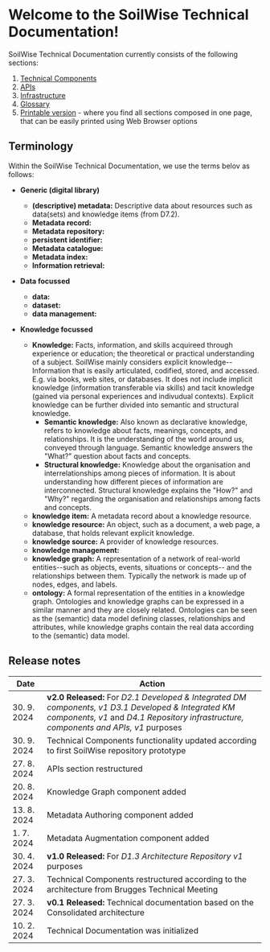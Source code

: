 # Welcome to the SoilWise Technical Documentation!

SoilWise Technical Documentation currently consists of the following sections:

1. [Technical Components](technical_components/technical_components.md)
2. [APIs](apis/apis-intro.md)
3. [Infrastructure](infrastructure/infrastructure-intro.md)
4. [Glossary](glossary.md)
5. [Printable version](print_page) - where you find all sections composed in one page, that can be easily printed using Web Browser options

## Terminology

Within the SoilWise Technical Documentation, we use the terms belov as follows:

- **Generic (digital library)**
  - **(descriptive) metadata:**  Descriptive data about resources such as data(sets) and knowledge items (from D7.2).
  - **Metadata record:**
  - **Metadata repository:**
  - **persistent identifier:**
  - **Metadata catalogue:**
  - **Metadata index:**
  - **Information retrieval:**

  
- **Data focussed**
  - **data:**
  - **dataset:**
  - **data management:**

    
- **Knowledge focussed**
  - **Knowledge:**  Facts, information, and skills acquireed through experience or education; the theoretical or practical understanding of a subject. SoilWise mainly considers explicit knowledge--Information that is easily articulated, codified, stored, and accessed. E.g. via books, web sites, or databases. It does not include implicit knowledge (information transferable via skills) and tacit knowledge (gained via personal experiences and indivudual contexts). Explicit knowledge can be further divided into semantic and structural knowledge.
    - **Semantic knowledge:** Also known as declarative knowledge, refers to knowledge about facts, meanings, concepts, and relationships. It is the understanding of the world around us, conveyed through language. Semantic knowledge answers the "What?" question about facts and concepts.
    - **Structural knowledge:** Knowledge about the organisation and interrelationships among pieces of information. It is about understanding how different pieces of information are interconnected. Structural knowledge explains the "How?" and "Why?" regarding the organisation and relationships among facts and concepts.
  - **knowledge item:** A metadata record about a knowledge resource.
  - **knowledge resource:** An object, such as a document, a web page, a database, that holds relevant explicit knowledge.
  - **knowledge source:** A provider of knowledge resources.
  - **knowledge management:**
  - **knowledge graph:** A representation of a network of real-world entities--such as objects, events, situations or concepts-- and the relationships between them. Typically the network is made up of nodes, edges, and labels. 
  - **ontology:** A formal representation of the entities in a knowledge graph. Ontologies and knowledge graphs can be expressed in a similar manner and they are closely related. Ontologies can be seen as the (semantic) data model defining classes, relationships and attributes, while knowledge graphs contain the real data according to the (semantic) data model.


## Release notes

|Date|Action|
|----|-----------|
|30. 9. 2024|**v2.0 Released:** For _D2.1 Developed & Integrated DM components, v1 D3.1 Developed & Integrated KM components, v1_ and _D4.1 Repository infrastructure, components and APIs, v1_ purposes|
|30. 9. 2024|Technical Components functionality updated according to first SoilWise repository prototype|
|27. 8. 2024|APIs section restructured|
|20. 8. 2024|Knowledge Graph component added|
|13. 8. 2024|Metadata Authoring component added| 
|1. 7. 2024|Metadata Augmentation component added|
|30. 4. 2024|**v1.0 Released:** For _D1.3 Architecture Repository v1_ purposes|
|27. 3. 2024|Technical Components restructured according to the architecture from Brugges Technical Meeting|
|27. 3. 2024|**v0.1 Released:** Technical documentation based on the Consolidated architecture|
|10. 2. 2024|Technical Documentation was initialized|
